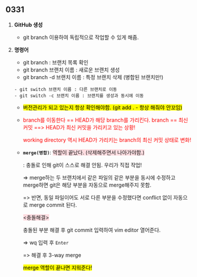 ## 0331

1. <strong>GitHub 생성</strong>

   - git branch 이용하여 독립적으로 작업할 수 있게 해줌.

2. <strong>명령어</strong>

   - git branch : 브랜치 목록 확인
   - git branch 브랜치 이름 : 새로운 브랜치 생성
   - git branch -d 브랜치 이름 : 특정 브랜치 삭제 (병합된 브랜치만!)

   ```
   - git switch 브랜치 이름 : 다른 브랜치로 이동
   - git switch -c 브랜치 이름 : 브랜치를 생성과 동시에 이동
   ```

   - <mark>버전관리가 되고 있는지 항상 확인해야함. (git add . - 항상 해줘야 안꼬임)</mark>

   - <span style='color: red'>branch를 이동한다 == HEAD가 해당 branch를 가리킨다.</span>
     <span style='color: red'>branch == 최신커밋</span>
     <span style='color: red'>==> HEAD가 최신 커밋을 가리키고 있는 상황!</span>

     <span style='color: red'>working directory 역시 HEAD가 가리키는 branch의 최신 커밋 상태로 변화!</span>

   - <strong>`merge(병합)`</strong>: <span style='background-color: #ffdce0'>역할이 끝났다. (삭제해주면서 나아가야함.)</span>

     : 충돌로 인해 git이 스스로 해결 안됨. 우리가 직접 작업!

     => merge하는 두 브랜치에서 같은 파일의 같은 부분을 동시에 수정하고 merge하면 git은 해당 부분을 자동으로 merge해주지 못함.

     => 반면, 동일 파일이어도 서로 다른 부분을 수정했다면 conflict 없이 자동으로 merge commit 된다.

     <span style='background-color: #ffdce0'><충돌해결></span>

     충돌된 부분 해결 후 git commit 입력하여 vim editor 열어준다.

     => wq 입력 후 `Enter`

     => 해결 후 3-way merge

     <mark>merge 역할이 끝나면 지워준다!</mark>